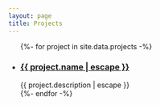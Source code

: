 ```yaml
---
layout: page
title: Projects
---
```


<ul class="post-list">
    {%- for project in site.data.projects -%}
    <li>
    <h3>
        <a class="post-link" href="{{ project.url | absolute_url }}">
        {{ project.name | escape }}
        </a>
    </h3>
    {{ project.description | escape }}
    </li>
    {%- endfor -%}
</ul>
